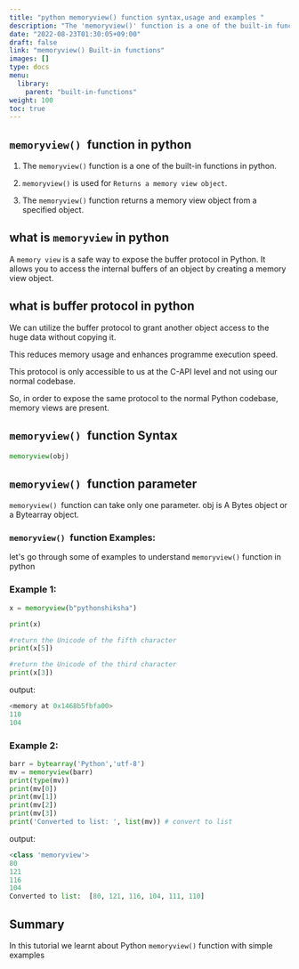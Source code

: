 ```yaml
---
title: "python memoryview() function syntax,usage and examples "
description: "The 'memoryview()' function is a one of the built-in functions in python"
date: "2022-08-23T01:30:05+09:00"
draft: false
link: "memoryview() Built-in functions"
images: []
type: docs
menu:
  library:
    parent: "built-in-functions"
weight: 100
toc: true
---
```


## `memoryview() `function in python

1. The `memoryview()` function is a one of the built-in functions in python.
2. `memoryview()` is used for `Returns a memory view object`.

3. The `memoryview()` function returns a memory view object from a specified object.

## what is `memoryview` in python 

A `memory view` is a safe way to expose the buffer protocol in Python.
It allows you to access the internal buffers of an object by creating a memory view object.

## what is buffer protocol in python
We can utilize the buffer protocol to grant another object access to the huge data without copying it.

This reduces memory usage and enhances programme execution speed. 

This protocol is only accessible to us at the C-API level and not using our normal codebase.

So, in order to expose the same protocol to the normal Python codebase, memory views are present.


## `memoryview() `function Syntax

```python
memoryview(obj)
```
## `memoryview() `function parameter

`memoryview() `function can take only one parameter.
obj is A Bytes object or a Bytearray object.

### `memoryview() `function Examples:

let's go through some of examples to understand `memoryview()` function in python

### Example 1:

```python
x = memoryview(b"pythonshiksha")

print(x)

#return the Unicode of the fifth character
print(x[5])

#return the Unicode of the third character
print(x[3])
```
output:

```python
<memory at 0x1468b5fbfa00>
110
104
```
### Example 2:

```python
barr = bytearray('Python','utf-8')
mv = memoryview(barr)
print(type(mv))
print(mv[0])
print(mv[1])
print(mv[2])
print(mv[3])
print('Converted to list: ', list(mv)) # convert to list
```

output:

```python
<class 'memoryview'>
80
121
116
104
Converted to list:  [80, 121, 116, 104, 111, 110]
```

## Summary
In this tutorial we learnt about Python `memoryview()` function with simple examples

